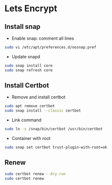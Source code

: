 # Lets Encrypt

## Install snap
- Enable snap: comment all lines
```bash
sudo vi /etc/apt/preferences.d/nosnap.pref
```

- Update snapd
```bash
sudo snap install core
sudo snap refresh core
```

## Install Certbot
- Remove and install certbot
```bash
sudo apt remove certbot
sudo snap install --classic certbot
```

- Link command
```bash
sudo ln -s /snap/bin/certbot /usr/bin/certbot
```

- Container with root
```bash
sudo snap set certbot trust-plugin-with-root=ok
```

## Renew

```bash
sudo certbot renew --dry-run
sudo certbot renew
```
